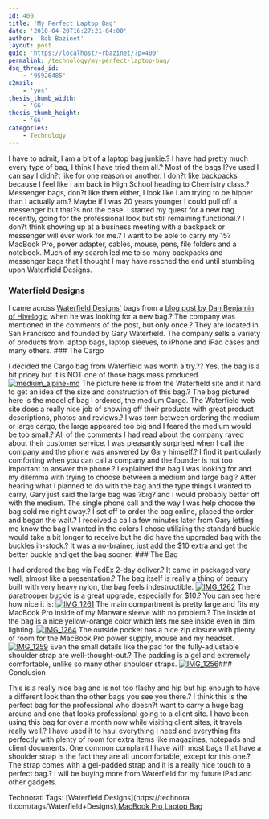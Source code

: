 ```yaml
---
id: 400
title: 'My Perfect Laptop Bag'
date: '2010-04-20T16:27:21-04:00'
author: 'Rob Bazinet'
layout: post
guid: 'https://localhost/~rbazinet/?p=400'
permalink: /technology/my-perfect-laptop-bag/
dsq_thread_id:
    - '95926485'
s2mail:
    - 'yes'
thesis_thumb_width:
    - '66'
thesis_thumb_height:
    - '66'
categories:
    - Technology
---
```


I have to admit, I am a bit of a laptop bag junkie.? I have had pretty much every type of bag, I think I have tried them all.? Most of the bags I?ve used I can say I didn?t like for one reason or another. I don?t like backpacks because I feel like I am back in High School heading to Chemistry class.? Messenger bags, don?t like them either, I look like I am trying to be hipper than I actually am.? Maybe if I was 20 years younger I could pull off a messenger but that?s not the case. I started my quest for a new bag recently, going for the professional look but still remaining functional.? I don?t think showing up at a business meeting with a backpack or messenger will ever work for me.? I want to be able to carry my 15? MacBook Pro, power adapter, cables, mouse, pens, file folders and a notebook. Much of my search led me to so many backpacks and messenger bags that I thought I may have reached the end until stumbling upon Waterfield Designs.

### Waterfield Designs

 I came across [Waterfield Designs'](https://sfbags.com/) bags from a [blog post by Dan Benjamin of Hivelogic](https://hivelogic.com/articles/help-me-choose-a-new-bag) when he was looking for a new bag.? The company was mentioned in the comments of the post, but only once.? They are located in San Francisco and founded by Gary Waterfield. The company sells a variety of products from laptop bags, laptop sleeves, to iPhone and iPad cases and many others. ### The Cargo

 I decided the Cargo bag from Waterfield was worth a try.?? Yes, the bag is a bit pricey but it is NOT one of those bags mass produced. [![medium_alpine-md](https://accidentaltechnologist.com/wp-content/files/media/image/WindowsLiveWriter/MyPerfectLaptopBag_106F8/medium_alpine-md_thumb.jpg "medium_alpine-md")](https://accidentaltechnologist.com/wp-content/files/media/image/WindowsLiveWriter/MyPerfectLaptopBag_106F8/medium_alpine-md_2.jpg) The picture here is from the Waterfield site and it hard to get an idea of the size and construction of this bag.? The bag pictured here is the model of bag I ordered, the medium Cargo. The Waterfield web site does a really nice job of showing off their products with great product descriptions, photos and reviews.? I was torn between ordering the medium or large cargo, the large appeared too big and I feared the medium would be too small.? All of the comments I had read about the company raved about their customer service. I was pleasantly surprised when I call the company and the phone was answered by Gary himself.? I find it particularly comforting when you can call a company and the founder is not too important to answer the phone.? I explained the bag I was looking for and my dilemma with trying to choose between a medium and large bag.? After hearing what I planned to do with the bag and the type things I wanted to carry, Gary just said the large bag was ?big? and I would probably better off with the medium. The single phone call and the way I was help choose the bag sold me right away.? I set off to order the bag online, placed the order and began the wait.? I received a call a few minutes later from Gary letting me know the bag I wanted in the colors I chose utilizing the standard buckle would take a bit longer to receive but he did have the upgraded bag with the buckles in-stock.? It was a no-brainer, just add the $10 extra and get the better buckle and get the bag sooner. ### The Bag

 I had ordered the bag via FedEx 2-day deliver.? It came in packaged very well, almost like a presentation.? The bag itself is really a thing of beauty built with very heavy nylon, the bag feels indestructible. [![IMG_1262](https://accidentaltechnologist.com/wp-content/files/media/image/WindowsLiveWriter/MyPerfectLaptopBag_106F8/IMG_1262_thumb.jpg "IMG_1262")](https://accidentaltechnologist.com/wp-content/files/media/image/WindowsLiveWriter/MyPerfectLaptopBag_106F8/IMG_1262.jpg) The paratrooper buckle is a great upgrade, especially for $10.? You can see here how nice it is: [![IMG_1261](https://accidentaltechnologist.com/wp-content/files/media/image/WindowsLiveWriter/MyPerfectLaptopBag_106F8/IMG_1261_thumb.jpg "IMG_1261")](https://accidentaltechnologist.com/wp-content/files/media/image/WindowsLiveWriter/MyPerfectLaptopBag_106F8/IMG_1261.jpg) The main compartment is pretty large and fits my MacBook Pro inside of my Marware sleeve with no problem.? The inside of the bag is a nice yellow-orange color which lets me see inside even in dim lighting. [![IMG_1264](https://accidentaltechnologist.com/wp-content/files/media/image/WindowsLiveWriter/MyPerfectLaptopBag_106F8/IMG_1264_thumb.jpg "IMG_1264")](https://accidentaltechnologist.com/wp-content/files/media/image/WindowsLiveWriter/MyPerfectLaptopBag_106F8/IMG_1264.jpg) The outside pocket has a nice zip closure with plenty of room for the MacBook Pro power supply, mouse and my headset. [![IMG_1259](https://accidentaltechnologist.com/wp-content/files/media/image/WindowsLiveWriter/MyPerfectLaptopBag_106F8/IMG_1259_thumb.jpg "IMG_1259")](https://accidentaltechnologist.com/wp-content/files/media/image/WindowsLiveWriter/MyPerfectLaptopBag_106F8/IMG_1259.jpg) Even the small details like the pad for the fully-adjustable shoulder strap are well-thought-out.? The padding is a gel and extremely comfortable, unlike so many other shoulder straps. [![IMG_1256](https://accidentaltechnologist.com/wp-content/files/media/image/WindowsLiveWriter/MyPerfectLaptopBag_106F8/IMG_1256_thumb.jpg "IMG_1256")](https://accidentaltechnologist.com/wp-content/files/media/image/WindowsLiveWriter/MyPerfectLaptopBag_106F8/IMG_1256.jpg)### Conclusion

 This is a really nice bag and is not too flashy and hip but hip enough to have a different look than the other bags you see you there.? I think this is the perfect bag for the professional who doesn?t want to carry a huge bag around and one that looks professional going to a client site. I have been using this bag for over a month now while visiting client sites, it travels really well.? I have used it to haul everything I need and everything fits perfectly with plenty of room for extra items like magazines, notepads and client documents. One common complaint I have with most bags that have a shoulder strap is the fact they are all uncomfortable, except for this one.? The strap comes with a gel-padded strap and it is a really nice touch to a perfect bag.? I will be buying more from Waterfield for my future iPad and other gadgets. <div class="wlWriterEditableSmartContent" id="scid:0767317B-992E-4b12-91E0-4F059A8CECA8:87d59ed7-bb6c-45ff-82ea-5a5921279c4a" style="margin: 0px; display: inline; float: none; padding: 0px;">Technorati Tags: [Waterfield Designs](https://technora
ti.com/tags/Waterfield+Designs),[MacBook Pro](https://technorati.com/tags/MacBook+Pro),[Laptop Bag](https://technorati.com/tags/Laptop+Bag)</div>